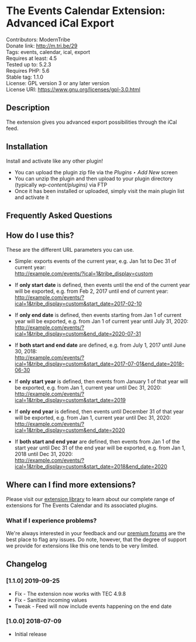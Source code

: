 # The Events Calendar Extension: Advanced iCal Export

Contributors: ModernTribe  
Donate link: http://m.tri.be/29  
Tags: events, calendar, ical, export  
Requires at least: 4.5  
Tested up to: 5.2.3  
Requires PHP: 5.6  
Stable tag: 1.1.0  
License: GPL version 3 or any later version  
License URI: https://www.gnu.org/licenses/gpl-3.0.html

## Description 

The extension gives you advanced export possibilities through the iCal feed.

## Installation

Install and activate like any other plugin!

* You can upload the plugin zip file via the *Plugins ‣ Add New* screen
* You can unzip the plugin and then upload to your plugin directory (typically _wp-content/plugins)_ via FTP
* Once it has been installed or uploaded, simply visit the main plugin list and activate it

## Frequently Asked Questions

## How do I use this?

These are the different URL parameters you can use.

* Simple: exports events of the current year, e.g. Jan 1st to Dec 31 of current year:       
http://example.com/events/?ical=1&tribe_display=custom

* If **only start date** is defined, then events until the end of the current year will be exported, e.g. from Feb 2, 2017 until end of current year:  
http://example.com/events/?ical=1&tribe_display=custom&start_date=2017-02-10

* If **only end date** is defined, then events starting from Jan 1 of current year will be exported, e.g. from Jan 1 of current year until July 31, 2020:  
http://example.com/events/?ical=1&tribe_display=custom&end_date=2020-07-31

* If **both start and end date** are defined, e.g. from July 1, 2017 until June 30, 2018:  
http://example.com/events/?ical=1&tribe_display=custom&start_date=2017-07-01&end_date=2018-06-30

* If **only start year** is defined, then events from January 1 of that year will be exported, e.g. from Jan 1, current year until Dec 31, 2020:  
http://example.com/events/?ical=1&tribe_display=custom&start_date=2019

* If **only end year** is defined, then events until December 31 of that year will be exported, e.g. from Jan 1, current year until Dec 31, 2020:  
http://example.com/events/?ical=1&tribe_display=custom&end_date=2020

* If **both start and end year** are defined, then events from Jan 1 of the start year until Dec 31 of the end year will be exported, e.g. from Jan 1, 2018 until Dec 31, 2020:  
http://example.com/events/?ical=1&tribe_display=custom&start_date=2018&end_date=2020

## Where can I find more extensions?

Please visit our [extension library](https://theeventscalendar.com/extensions/) to learn about our complete range of extensions for The Events Calendar and its associated plugins.

### What if I experience problems?

We're always interested in your feedback and our [premium forums](https://theeventscalendar.com/support-forums/) are the best place to flag any issues. Do note, however, that the degree of support we provide for extensions like this one tends to be very limited.

## Changelog

### [1.1.0] 2019-09-25

* Fix - The extension now works with TEC 4.9.8
* Fix - Sanitize incoming values
* Tweak - Feed will now include events happening on the end date

### [1.0.0] 2018-07-09 

* Initial release
